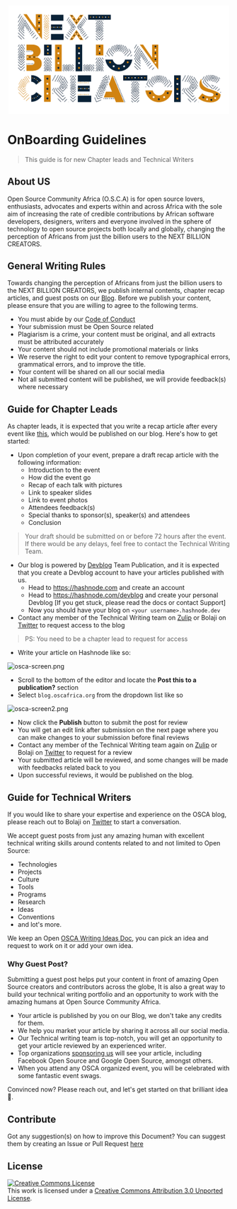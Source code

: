 <div align="center"  style="margin-bottom:30px">
  <img src="NXTBC.png" alt="Logo" width='500px' height='auto'/>
</div>

# OnBoarding Guidelines

> This guide is for new Chapter leads and Technical Writers

## About US

Open Source Community Africa (O.S.C.A) is for open source lovers, enthusiasts, advocates and experts within and across Africa with the sole aim of increasing the rate of credible contributions by African software developers, designers, writers and everyone involved in the sphere of technology to open source projects both locally and globally, changing the perception of Africans from just the billion users to the NEXT BILLION CREATORS.

## General Writing Rules

Towards changing the perception of Africans from just the billion users to the NEXT BILLION CREATORS, we publish internal contents, chapter recap articles, and guest posts on our [Blog](https://blog.oscafrica.org/). Before we publish your content, please ensure that you are willing to agree to the following terms.

- You must abide by our [Code of Conduct](https://github.com/oscommunityafrica/oscommunityafrica.github.io/blob/master/CODE_OF_CONDUCT.md)
- Your submission must be Open Source related
- Plagiarism is a crime, your content must be original, and all extracts must be attributed accurately
- Your content should not include promotional materials or links
- We reserve the right to edit your content to remove typographical errors, grammatical errors, and to improve the title.
- Your content will be shared on all our social media
- Not all submitted content will be published, we will provide feedback(s) where necessary


## Guide for Chapter Leads

As chapter leads, it is expected that you write a recap article after every event like [this](https://blog.oscafrica.org/oscalagos-give-back-weekend-recap-cjz0fie64000n3ds1woj5ukpc), which would be published on our blog. Here's how to get started:

- Upon completion of your event, prepare a draft recap article with the following information:
  - Introduction to the event
  - How did the event go
  - Recap of each talk with pictures
  - Link to speaker slides
  - Link to event photos
  - Attendees feedback(s)
  - Special thanks to sponsor(s), speaker(s) and attendees
  - Conclusion <br />
  
 > Your draft should be submitted on or before 72 hours after the event. If there would be any delays, feel free to contact the Technical Writing Team.
  
- Our blog is powered by [Devblog](https://hashnode.com/devblog) Team Publication, and it is expected that you create a Devblog account to have your articles published with us.
  - Head to https://hashnode.com and create an account
  - Head to https://hashnode.com/devblog and create your personal Devblog [If you get stuck, please read the docs or contact Support]
  - Now you should have your blog on `<your username>.hashnode.dev`
- Contact any member of the Technical Writing team on [Zulip](https://oscafrica.zulipchat.com/) or Bolaji on [Twitter](https://twitter.com/iambolajiayo) to request access to the blog

> PS: You need to be a chapter lead to request for access

- Write your article on Hashnode like so:

![osca-screen.png](https://cdn.hashnode.com/res/hashnode/image/upload/v1575362652364/m0_7MdoD4.png)

- Scroll to the bottom of the editor and locate the **Post this to a publication?** section
- Select `blog.oscafrica.org` from the dropdown list like so

![osca-screen2.png](https://cdn.hashnode.com/res/hashnode/image/upload/v1575362751430/Yl2RIEDIs.png)

- Now click the **Publish** button to submit the post for review
- You will get an edit link after submission on the next page where you can make changes to your submission before final reviews
- Contact any member of the Technical Writing team again on [Zulip](https://oscafrica.zulipchat.com/) or Bolaji on [Twitter](https://twitter.com/iambolajiayo) to request for a review
- Your submitted article will be reviewed, and some changes will be made with feedbacks related back to you
- Upon successful reviews, it would be published on the blog.

## Guide for Technical Writers

If you would like to share your expertise and experience on the OSCA blog, please reach out to Bolaji on [Twitter](https://twitter.com/iambolajiayo) to start a conversation.

We accept guest posts from just any amazing human with excellent technical writing skills around contents related to and not limited to Open Source:
- Technologies
- Projects
- Culture
- Tools
- Programs
- Research
- Ideas
- Conventions 
- and lot's more.

We keep an Open [OSCA Writing Ideas Doc](https://paper.dropbox.com/doc/OSCA-Writing-Ideas-2019--ApwHX6bECdjKiyUBbz6u9ZKaAQ-hW0tFGnTDp68J6xqUpdLK), you can pick an idea and request to work on it or add your own idea.

### Why Guest Post?
Submitting a guest post helps put your content in front of amazing Open Source creators and contributors across the globe, It is also a great way to build your technical writing portfolio and an opportunity to work with the amazing humans at Open Source Community Africa.

- Your article is published by you on our Blog, we don't take any credits for them.
- We help you market your article by sharing it across all our social media.
- Our Technical writing team is top-notch, you will get an opportunity to get your article reviewed by an experienced writer.
- Top organizations [sponsoring us](https://opencollective.com/osca) will see your article, including Facebook Open Source and Google Open Source, amongst others.
- When you attend any OSCA organized event, you will be celebrated with some fantastic event swags.

Convinced now? Please reach out, and let's get started on that brilliant idea 🙂.

## Contribute

Got any suggestion(s) on how to improve this Document? You can suggest them by creating an Issue or Pull Request [here](https://github.com/oscommunityafrica/osca-blog)

## License

<a rel="license" href="http://creativecommons.org/licenses/by/3.0/"><img alt="Creative Commons License" style="border-width:0" src="https://i.creativecommons.org/l/by/3.0/88x31.png" /></a><br />This work is licensed under a <a rel="license" href="http://creativecommons.org/licenses/by/3.0/">Creative Commons Attribution 3.0 Unported License</a>.

